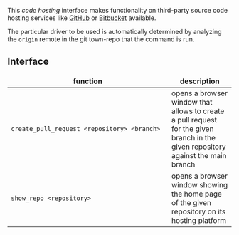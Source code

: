 This _code hosting_ interface makes functionality on
third-party source code hosting services like [GitHub](http://github.com)
or [Bitbucket](http://bitbucket.org) available.

The particular driver to be used is automatically determined by analyzing
the `origin` remote in the git town-repo that the command is run.


## Interface

<table>
  <thead>
    <tr></tr>
    <tr>
      <th width="345px">function</th>
      <th>description</th>
    </tr>
  </thead>
  <tbody>
    <tr>
      <td>
        <code>create_pull_request &lt;repository&gt; &lt;branch&gt;</code>
      </td>
      <td>
        opens a browser window that allows to create a pull request
        for the given branch in the given repository against the main branch
      </td>
    </tr>
    <tr>
      <td>
        <code>show_repo &lt;repository&gt;</code>
      </td>
      <td>
        opens a browser window showing the home page of the given repository
        on its hosting platform
      </td>
    </tr>
  </tbody>
</table>
